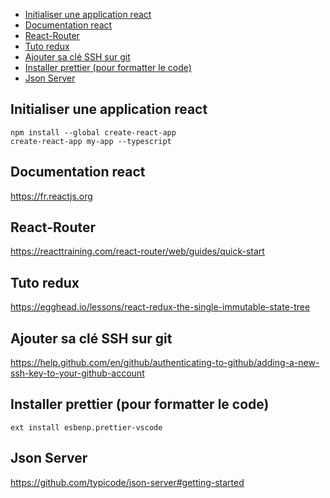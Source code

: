 - [Initialiser une application react](#initialiser-une-application-react)
- [Documentation react](#documentation-react)
- [React-Router](#react-router)
- [Tuto redux](#tuto-redux)
- [Ajouter sa clé SSH sur git](#ajouter-sa-cl%c3%a9-ssh-sur-git)
- [Installer prettier (pour formatter le code)](#installer-prettier-pour-formatter-le-code)
- [Json Server](#json-server)

## Initialiser une application react
```
npm install --global create-react-app
create-react-app my-app --typescript
```

## Documentation react
https://fr.reactjs.org

## React-Router
https://reacttraining.com/react-router/web/guides/quick-start

## Tuto redux
https://egghead.io/lessons/react-redux-the-single-immutable-state-tree

## Ajouter sa clé SSH sur git
https://help.github.com/en/github/authenticating-to-github/adding-a-new-ssh-key-to-your-github-account

## Installer prettier (pour formatter le code)
```
ext install esbenp.prettier-vscode
```

## Json Server
https://github.com/typicode/json-server#getting-started
